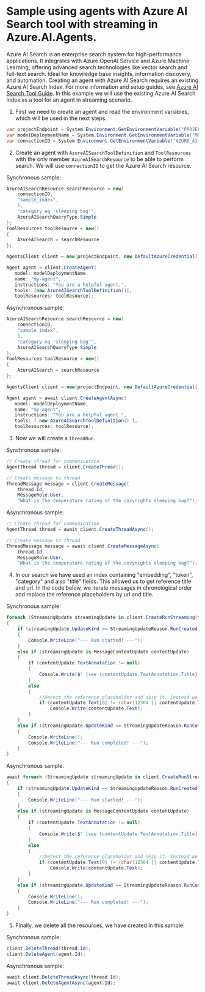 # Sample using agents with Azure AI Search tool with streaming in Azure.AI.Agents.

Azure AI Search is an enterprise search system for high-performance applications.
It integrates with Azure OpenAI Service and Azure Machine Learning, offering advanced
search technologies like vector search and full-text search. Ideal for knowledge base
insights, information discovery, and automation. Creating an agent with Azure AI
Search requires an existing Azure AI Search Index. For more information and setup
guides, see [Azure AI Search Tool Guide](https://learn.microsoft.com/azure/ai-services/agents/how-to/tools/azure-ai-search).
In this example we will use the existing Azure AI Search Index as a tool for an agent in streaming scenario.

1. First we need to create an agent and read the environment variables, which will be used in the next steps.
```C# Snippet:AgentsAzureAISearchStreamingExample_CreateProjectClient
var projectEndpoint = System.Environment.GetEnvironmentVariable("PROJECT_ENDPOINT");
var modelDeploymentName = System.Environment.GetEnvironmentVariable("MODEL_DEPLOYMENT_NAME");
var connectionID = System.Environment.GetEnvironmentVariable("AZURE_AI_CONNECTION_ID");
```

2. Create an agent with `AzureAISearchToolDefinition` and `ToolResources` with the only member `AzureAISearchResource` to be able to perform search. We will use `connectionID` to get the Azure AI Search resource.

Synchronous sample:
```C# Snippet:AgentsAzureAISearchStreamingExample_CreateTool
AzureAISearchResource searchResource = new(
    connectionID,
    "sample_index",
    5,
    "category eq 'sleeping bag'",
    AzureAISearchQueryType.Simple
);
ToolResources toolResource = new()
{
    AzureAISearch = searchResource
};

AgentsClient client = new(projectEndpoint, new DefaultAzureCredential());

Agent agent = client.CreateAgent(
   model: modelDeploymentName,
   name: "my-agent",
   instructions: "You are a helpful agent.",
   tools: [new AzureAISearchToolDefinition()],
   toolResources: toolResource);
```

Asynchronous sample:
```C# Snippet:AgentsAzureAISearchStreamingExample_CreateTool_Async
AzureAISearchResource searchResource = new(
    connectionID,
    "sample_index",
    5,
    "category eq 'sleeping bag'",
    AzureAISearchQueryType.Simple
);
ToolResources toolResource = new()
{
    AzureAISearch = searchResource
};

AgentsClient client = new(projectEndpoint, new DefaultAzureCredential());

Agent agent = await client.CreateAgentAsync(
   model: modelDeploymentName,
   name: "my-agent",
   instructions: "You are a helpful agent.",
   tools: [ new AzureAISearchToolDefinition() ],
   toolResources: toolResource);
```

3. Now we will create a `ThreadRun`.

Synchronous sample:
```C# Snippet:AgentsAzureAISearchStreamingExample_CreateThread
// Create thread for communication
AgentThread thread = client.CreateThread();

// Create message to thread
ThreadMessage message = client.CreateMessage(
    thread.Id,
    MessageRole.User,
    "What is the temperature rating of the cozynights sleeping bag?");
```

Asynchronous sample:
```C# Snippet:AgentsAzureAISearchStreamingExample_CreateThread_Async
// Create thread for communication
AgentThread thread = await client.CreateThreadAsync();

// Create message to thread
ThreadMessage message = await client.CreateMessageAsync(
    thread.Id,
    MessageRole.User,
    "What is the temperature rating of the cozynights sleeping bag?");
```

4. In our search we have used an index containing "embedding", "token", "category" and also "title" fields. This allowed us to get reference title and url. In the code below, we iterate messages in chronological order and replace the reference placeholders by url and title.

Synchronous sample:
```C# Snippet:AgentsAzureAISearchStreamingExample_PrintMessages
foreach (StreamingUpdate streamingUpdate in client.CreateRunStreaming(thread.Id, agent.Id))
{
    if (streamingUpdate.UpdateKind == StreamingUpdateReason.RunCreated)
    {
        Console.WriteLine("--- Run started! ---");
    }
    else if (streamingUpdate is MessageContentUpdate contentUpdate)
    {
        if (contentUpdate.TextAnnotation != null)
        {
            Console.Write($" [see {contentUpdate.TextAnnotation.Title}] ({contentUpdate.TextAnnotation.Url})");
        }
        else
        {
            //Detect the reference placeholder and skip it. Instead we will print the actual reference.
            if (contentUpdate.Text[0] != (char)12304 || contentUpdate.Text[contentUpdate.Text.Length - 1] != (char)12305)
                Console.Write(contentUpdate.Text);
        }
    }
    else if (streamingUpdate.UpdateKind == StreamingUpdateReason.RunCompleted)
    {
        Console.WriteLine();
        Console.WriteLine("--- Run completed! ---");
    }
}
```

Asynchronous sample:
```C# Snippet:AgentsAzureAISearchStreamingExample_PrintMessages_Async
await foreach (StreamingUpdate streamingUpdate in client.CreateRunStreamingAsync(thread.Id, agent.Id))
{
    if (streamingUpdate.UpdateKind == StreamingUpdateReason.RunCreated)
    {
        Console.WriteLine("--- Run started! ---");
    }
    else if (streamingUpdate is MessageContentUpdate contentUpdate)
    {
        if (contentUpdate.TextAnnotation != null)
        {
            Console.Write($" [see {contentUpdate.TextAnnotation.Title}] ({contentUpdate.TextAnnotation.Url})");
        }
        else
        {
            //Detect the reference placeholder and skip it. Instead we will print the actual reference.
            if (contentUpdate.Text[0] != (char)12304 || contentUpdate.Text[contentUpdate.Text.Length - 1] != (char)12305)
                Console.Write(contentUpdate.Text);
        }
    }
    else if (streamingUpdate.UpdateKind == StreamingUpdateReason.RunCompleted)
    {
        Console.WriteLine();
        Console.WriteLine("--- Run completed! ---");
    }
}
```

5. Finally, we delete all the resources, we have created in this sample.

Synchronous sample:
```C# Snippet:AgentsAzureAISearchStreamingExample_Cleanup
client.DeleteThread(thread.Id);
client.DeleteAgent(agent.Id);
```

Asynchronous sample:
```C# Snippet:AgentsAzureAISearchStreamingExample_Cleanup_Async
await client.DeleteThreadAsync(thread.Id);
await client.DeleteAgentAsync(agent.Id);
```
